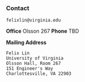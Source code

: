 ### Contact

```
felixlin@virginia.edu
```

**Office** Olsson 267 **Phone** TBD

**Mailing Address**

```
Felix Lin
University of Virginia
Olsson Hall, Room 267
151 Engineer's Way
Charlottesville, VA 22903
```


